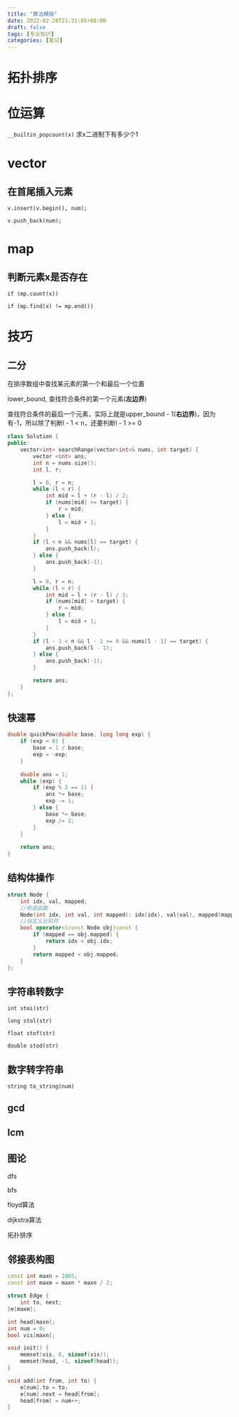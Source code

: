 ```yaml
---
title: "算法模版"
date: 2022-02-28T21:31:05+08:00
draft: false
tags: [专业知识]
categories: [笔记]
---
```


# 拓扑排序
# 位运算

`__builtin_popcount(x)` 求x二进制下有多少个1



# vector

## 在首尾插入元素

`v.insert(v.begin(), num);`

`v.push_back(num);`

# map

## 判断元素x是否存在

`if (mp.count(x)) `

`if (mp.find(x) != mp.end())`





# 技巧

## 二分

在排序数组中查找某元素的第一个和最后一个位置

lower_bound, 查找符合条件的第一个元素(**左边界**)

查找符合条件的最后一个元素，实际上就是upper_bound - 1(**右边界**)，因为有-1，所以除了判断l - 1 < n，还要判断l - 1 >= 0

```c++
class Solution {
public:
    vector<int> searchRange(vector<int>& nums, int target) {
        vector <int> ans;
        int n = nums.size();
        int l, r;

        l = 0, r = n;
        while (l < r) {
            int mid = l + (r - l) / 2;
            if (nums[mid] >= target) {
                r = mid;
            } else {
                l = mid + 1;
            }
        }
        if (l < n && nums[l] == target) {
            ans.push_back(l);
        } else {
            ans.push_back(-1);
        }

        l = 0, r = n;
        while (l < r) {
            int mid = l + (r - l) / 2;
            if (nums[mid] > target) {
                r = mid;
            } else {
                l = mid + 1;
            }
        }
        if (l - 1 < n && l - 1 >= 0 && nums[l - 1] == target) {
            ans.push_back(l - 1);
        } else {
            ans.push_back(-1);
        }

        return ans;
    }
};
```

## 快速幂

```c++
double quickPow(double base, long long exp) {
    if (exp < 0) {
        base = 1 / base;
        exp = -exp;
    }
    
    double ans = 1;
    while (exp) {
        if (exp % 2 == 1) {
            ans *= base;
            exp -= 1;
        } else {
            base *= base;
            exp /= 2;
        }
    }
    
    return ans;
}
```

## 结构体操作

```c++
struct Node {
    int idx, val, mapped;
    //构造函数
    Node(int idx, int val, int mapped): idx(idx), val(val), mapped(mapped){}
	//自定义比较符
    bool operator<(const Node obj)const {
        if (mapped == obj.mapped) {
            return idx < obj.idx;
        }
        return mapped < obj.mapped;
    }
};
```





## 字符串转数字

`int stoi(str)`

`long stol(str)`

`float stof(str)`

`double stod(str)`

## 数字转字符串

`string to_string(num)`

## gcd

## lcm

## 图论

dfs

bfs

floyd算法

dijkstra算法

拓扑排序

## 邻接表构图

```c++
const int maxn = 1005;
const int maxm = maxn * maxn / 2;

struct Edge {
    int to, next;
}e[maxm];

int head[maxn];
int num = 0;
bool vis[maxn];

void init() {
    memset(vis, 0, sizeof(vis));
    memset(head, -1, sizeof(head));
}

void add(int from, int to) {
    e[num].to = to;
    e[num].next = head[from];
    head[from] = num++;
}

```



